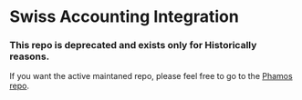 # Swiss Accounting Integration

### This repo is deprecated and exists only for Historically reasons.
If you want the active maintaned repo, please feel free to go to the [Phamos repo](https://github.com/phamos-git/Swiss-Accounting-Integration).
